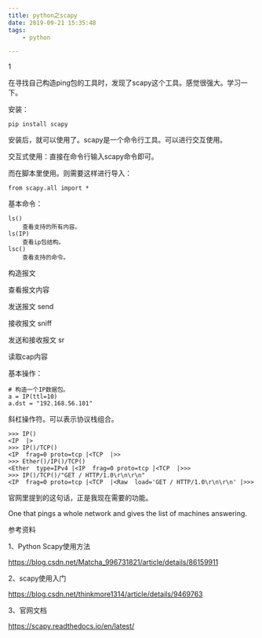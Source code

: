 ```yaml
---
title: python之scapy
date: 2019-09-21 15:35:48
tags:
	- python

---
```


1

在寻找自己构造ping包的工具时，发现了scapy这个工具。感觉很强大。学习一下。

安装：

```
pip install scapy
```

安装后，就可以使用了。scapy是一个命令行工具。可以进行交互使用。

交互式使用：直接在命令行输入scapy命令即可。

而在脚本里使用。则需要这样进行导入：

```
from scapy.all import *
```

基本命令：

```
ls()
	查看支持的所有内容。
ls(IP)
	查看ip包结构。
lsc()
	查看支持的命令。
```



构造报文

查看报文内容

发送报文 send

接收报文 sniff

发送和接收报文 sr

读取cap内容



基本操作：

```
# 构造一个IP数据包。
a = IP(ttl=10)
a.dst = "192.168.56.101"
```

斜杠操作符。可以表示协议栈组合。

```
>>> IP()
<IP  |>
>>> IP()/TCP()
<IP  frag=0 proto=tcp |<TCP  |>>
>>> Ether()/IP()/TCP()
<Ether  type=IPv4 |<IP  frag=0 proto=tcp |<TCP  |>>>
>>> IP()/TCP()/"GET / HTTP/1.0\r\n\r\n"
<IP  frag=0 proto=tcp |<TCP  |<Raw  load='GET / HTTP/1.0\r\n\r\n' |>>>
```

官网里提到的这句话，正是我现在需要的功能。

One that pings a whole network and gives the list of machines answering. 



参考资料

1、Python Scapy使用方法

https://blog.csdn.net/Matcha_996731821/article/details/86159911

2、scapy使用入门

https://blog.csdn.net/thinkmore1314/article/details/9469763

3、官网文档

https://scapy.readthedocs.io/en/latest/